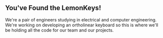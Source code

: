 ## You've Found the LemonKeys!
We're a pair of engineers studying in electrical and computer engineering. We're working on developing an ortholinear keyboard so this is where we'll be holding all the code for our team and our projects.
